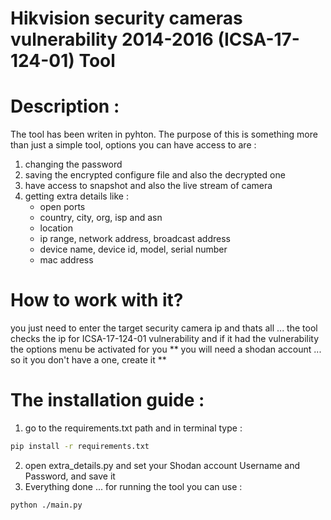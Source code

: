 # Hikvision security cameras vulnerability 2014-2016 (ICSA-17-124-01) Tool

# Description : 
The tool has been writen in pyhton. The purpose of this is something more than just a simple tool, options you can have access to are : 
1. changing the password
2. saving the encrypted configure file and also the decrypted one 
3. have access to snapshot and also the live stream of camera 
4. getting extra details like : 
    - open ports
    - country, city, org, isp and asn
    - location
    - ip range, network address, broadcast address
    - device name, device id, model, serial number
    - mac address 
    
    

# How to work with it? 
 you just need to enter the target security camera ip and thats all ... the tool checks the ip for ICSA-17-124-01 vulnerability and if it had the vulnerability the options menu be activated for you 
 ** you will need a shodan account ... so it you don't have a one, create it **


# The installation guide :

1. go to the requirements.txt path and in terminal type : 
```bash  
pip install -r requirements.txt
```
2. open extra_details.py and set your Shodan account Username and Password, and save it 
3. Everything done ... for running the tool you can use :
```bash
python ./main.py
```

